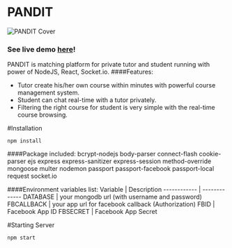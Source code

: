 # PANDIT
![PANDIT Cover](https://dl.dropboxusercontent.com/u/8980599/Pandit_hosting/githubcover.png "PANDIT Landing Page")
### See live demo [here](https://arcane-oasis-82876.herokuapp.com/)!
PANDIT is matching platform for private tutor and student running with power of NodeJS, React, Socket.io.
####Features:
- Tutor create his/her own course within minutes with powerful course management system.
- Student can chat real-time with a tutor privately.
- Filtering the right course for student is very simple with the real-time course browsing.

#Installation
```
npm install
```
####Package included:
bcrypt-nodejs body-parser connect-flash cookie-parser ejs express express-sanitizer express-session method-override mongoose multer nodemon passport passport-facebook passport-local request socket.io

####Environment variables list:
Variable | Description
------------ | -------------
DATABASE | your mongodb url (with username and password)
FBCALLBACK | your app url for facebook callback (Authorization)
FBID | Facebook App ID
FBSECRET | Facebook App Secret

#Starting Server
```
npm start
```
